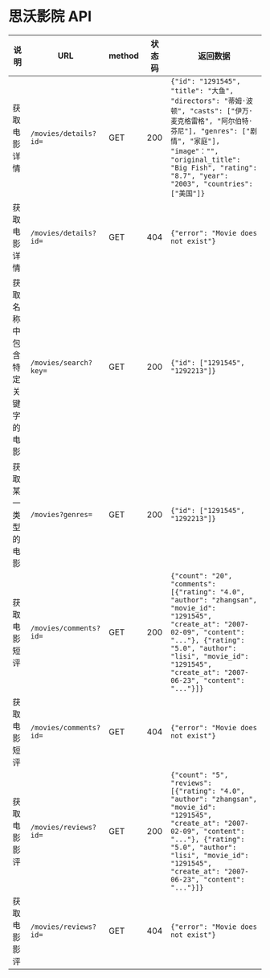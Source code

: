 # 思沃影院 API

| 说明                           | URL                    | method | 状态码 | 返回数据                                                     |
| ------------------------------ | ---------------------- | ------ | ------ | ------------------------------------------------------------ |
| 获取电影详情                   | `/movies/details?id=`  | GET    | 200    | `{"id": "1291545", "title": "大鱼", "directors": "蒂姆·波顿", "casts": ["伊万·麦克格雷格", "阿尔伯特·芬尼"], "genres": ["剧情", "家庭"], "image"："", "original_title": "Big Fish", "rating": "8.7", "year": "2003", "countries": ["美国"]}` |
| 获取电影详情                   | `/movies/details?id=`  | GET    | 404    | `{"error": "Movie does not exist"}`                          |
| 获取名称中包含特定关键字的电影 | `/movies/search?key=`  | GET    | 200    | `{"id": ["1291545", "1292213"]}`                             |
| 获取某一类型的电影             | `/movies?genres=`      | GET    | 200    | `{"id": ["1291545", "1292213"]}`                             |
| 获取电影短评                   | `/movies/comments?id=` | GET    | 200    | `{"count": "20", "comments": [{"rating": "4.0", "author": "zhangsan", "movie_id": "1291545", "create_at": "2007-02-09", "content": "..."}, {"rating": "5.0", "author": "lisi", "movie_id": "1291545", "create_at": "2007-06-23", "content": "..."}]}` |
| 获取电影短评                   | `/movies/comments?id=` | GET    | 404    | `{"error": "Movie does not exist"}`                          |
| 获取电影影评                   | `/movies/reviews?id=`  | GET    | 200    | `{"count": "5", "reviews": [{"rating": "4.0", "author": "zhangsan", "movie_id": "1291545", "create_at": "2007-02-09", "content": "..."}, {"rating": "5.0", "author": "lisi", "movie_id": "1291545", "create_at": "2007-06-23", "content": "..."}]}` |
| 获取电影影评                   | `/movies/reviews?id=`  | GET    | 404    | `{"error": "Movie does not exist"}`                          |

